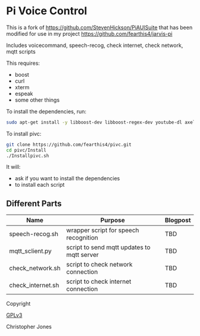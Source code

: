 # Pi Voice Control
This is a fork of https://github.com/StevenHickson/PiAUISuite that has been modified for use in my project https://github.com/fearthis4/jarvis-pi

Includes voicecommand, speech-recog, check internet, check network, mqtt scripts

This requires:

* boost
* curl
* xterm
* espeak
* some other things

To install the dependencies, run:
```bash
sudo apt-get install -y libboost-dev libboost-regex-dev youtube-dl axel curl xterm libcurl4-gnutls-dev mpg123 flac sox
```

To install pivc:
```bash
git clone https://github.com/fearthis4/pivc.git
cd pivc/Install
./Installpivc.sh
```

It will:
* ask if you want to install the dependencies
* to install each script

## Different Parts

Name | Purpose | Blogpost
-----|---------|---------
speech-recog.sh | wrapper script for speech recognition | TBD
mqtt_sclient.py | script to send mqtt updates to mqtt server | TBD
check_network.sh | script to check network connection | TBD
check_internet.sh | script to check internet connection | TBD

Copyright

[GPLv3](https://tldrlegal.com/license/gnu-general-public-license-v3-(gpl-3))

Christopher Jones
